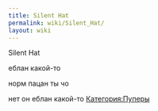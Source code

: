 ```yaml
---
title: Silent Hat
permalink: wiki/Silent_Hat/
layout: wiki
---
```


Silent Hat

еблан какой-то

норм пацан ты чо

нет он еблан какой-то [Категория:Пуперы](Категория:Пуперы "wikilink")
